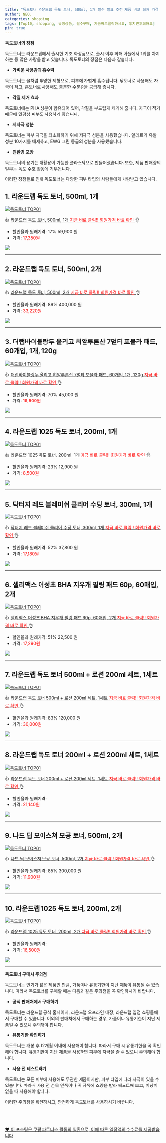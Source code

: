 ```yaml
---
title: "독도토너 라운드랩 독도 토너, 500ml, 1개 필수 필요 추천 제품 비교 최저 가격 비교 장점 구매 후기 구매평"
author: NEO.
categories: shopping
tags: [Top10, shopping, 유행상품, 필수구매, 지금바로클릭하세요, 놓치면후회해요]
pin: true
---
```

**독도토너의 장점**

독도토너는 라운드랩에서 출시한 기초 화장품으로, 출시 이후 화해 어플에서 1위를 차지하는 등 많은 사랑을 받고 있습니다. 독도토너의 장점은 다음과 같습니다.

* **가벼운 사용감과 흡수력**

독도토너는 물처럼 투명한 제형으로, 피부에 가볍게 흡수됩니다. 닦토너로 사용해도 자극이 적고, 흡토너로 사용해도 충분한 수분감을 공급해 줍니다.

* **각질 제거 효과**

독도토너에는 PHA 성분이 함유되어 있어, 각질을 부드럽게 제거해 줍니다. 자극이 적기 때문에 민감성 피부도 사용하기 좋습니다.

* **저자극 성분**

독도토너는 피부 자극을 최소화하기 위해 저자극 성분을 사용했습니다. 알레르기 유발 성분 10가지를 배제하고, EWG 그린 등급의 성분을 사용했습니다.

* **친환경 포장**

독도토너의 용기는 재활용이 가능한 플라스틱으로 만들어졌습니다. 또한, 제품 판매량의 일부는 독도 수호 활동에 기부됩니다.

이러한 장점들로 인해 독도토너는 다양한 피부 타입의 사람들에게 사랑받고 있습니다.

   

## 1. 라운드랩 독도 토너, 500ml, 1개

[![독도토너 TOP01](https://thumbnail9.coupangcdn.com/thumbnails/remote/490x490ex/image/retail/images/3226001223578882-9222f04f-560c-4035-a00c-4f83e43b2902.jpg)](https://link.coupang.com/re/AFFSDP?lptag=AF3617701&subid=GithubCoopas&pageKey=1414809213&traceid=V0-153&itemId=2451494211&vendorItemId=70445138100)


👍 [라운드랩 독도 토너, 500ml, 1개 <font color=red> 지금 바로 클릭!! 회원가격 바로 확인 </font> ](https://link.coupang.com/re/AFFSDP?lptag=AF3617701&subid=GithubCoopas&pageKey=1414809213&traceid=V0-153&itemId=2451494211&vendorItemId=70445138100) 👌 


- 할인율과 원래가격: 17%  59,900   원
- 가격: <span style='color:red'>17,350원</span>

[![](/discount_price.png)](https://link.coupang.com/re/AFFSDP?lptag=AF3617701&subid=GithubCoopas&pageKey=1414809213&traceid=V0-153&itemId=2451494211&vendorItemId=70445138100)

---


   

## 2. 라운드랩 독도 토너, 500ml, 2개

[![독도토너 TOP01](https://thumbnail8.coupangcdn.com/thumbnails/remote/490x490ex/image/retail/images/d2bf24ec-d94d-4aec-ad26-5894ae4ca4929210993002707270213.png)](https://link.coupang.com/re/AFFSDP?lptag=AF3617701&subid=GithubCoopas&pageKey=1414809213&traceid=V0-153&itemId=19167549620&vendorItemId=86285862718)


👍 [라운드랩 독도 토너, 500ml, 2개 <font color=red> 지금 바로 클릭!! 회원가격 바로 확인 </font> ](https://link.coupang.com/re/AFFSDP?lptag=AF3617701&subid=GithubCoopas&pageKey=1414809213&traceid=V0-153&itemId=19167549620&vendorItemId=86285862718) 👌 


- 할인율과 원래가격: 89%  400,000   원
- 가격: <span style='color:red'>33,220원</span>

[![](/discount_price.png)](https://link.coupang.com/re/AFFSDP?lptag=AF3617701&subid=GithubCoopas&pageKey=1414809213&traceid=V0-153&itemId=19167549620&vendorItemId=86285862718)

---


   

## 3. 더랩바이블랑두 올리고 히알루론산 7멀티 포뮬라 패드, 60개입, 1개, 120g

[![독도토너 TOP01](https://thumbnail7.coupangcdn.com/thumbnails/remote/490x490ex/image/retail/images/2014843364072537-8c4de750-0b54-4302-882d-409956ccb41a.png)](https://link.coupang.com/re/AFFSDP?lptag=AF3617701&subid=GithubCoopas&pageKey=6912055693&traceid=V0-153&itemId=16661281008&vendorItemId=5344198263)


👍 [더랩바이블랑두 올리고 히알루론산 7멀티 포뮬라 패드, 60개입, 1개, 120g <font color=red> 지금 바로 클릭!! 회원가격 바로 확인 </font> ](https://link.coupang.com/re/AFFSDP?lptag=AF3617701&subid=GithubCoopas&pageKey=6912055693&traceid=V0-153&itemId=16661281008&vendorItemId=5344198263) 👌 


- 할인율과 원래가격: 70%  45,000   원
- 가격: <span style='color:red'>19,900원</span>

[![](/discount_price.png)](https://link.coupang.com/re/AFFSDP?lptag=AF3617701&subid=GithubCoopas&pageKey=6912055693&traceid=V0-153&itemId=16661281008&vendorItemId=5344198263)

---


   

## 4. 라운드랩 1025 독도 토너, 200ml, 1개

[![독도토너 TOP01](https://thumbnail6.coupangcdn.com/thumbnails/remote/490x490ex/image/retail/images/2282567010300823-82e6a144-35b2-4602-b7a2-f5b8e8703863.jpg)](https://link.coupang.com/re/AFFSDP?lptag=AF3617701&subid=GithubCoopas&pageKey=1414809213&traceid=V0-153&itemId=2779751047&vendorItemId=5484609359)


👍 [라운드랩 1025 독도 토너, 200ml, 1개 <font color=red> 지금 바로 클릭!! 회원가격 바로 확인 </font> ](https://link.coupang.com/re/AFFSDP?lptag=AF3617701&subid=GithubCoopas&pageKey=1414809213&traceid=V0-153&itemId=2779751047&vendorItemId=5484609359) 👌 


- 할인율과 원래가격: 23%  12,900   원
- 가격: <span style='color:red'>8,500원</span>

[![](/discount_price.png)](https://link.coupang.com/re/AFFSDP?lptag=AF3617701&subid=GithubCoopas&pageKey=1414809213&traceid=V0-153&itemId=2779751047&vendorItemId=5484609359)

---


   

## 5. 닥터지 레드 블레미쉬 클리어 수딩 토너, 300ml, 1개

[![독도토너 TOP01](https://thumbnail8.coupangcdn.com/thumbnails/remote/490x490ex/image/retail/images/1673498073616106-db6f5ef7-1cf8-4f4c-b882-1d8e7fffe7b9.jpg)](https://link.coupang.com/re/AFFSDP?lptag=AF3617701&subid=GithubCoopas&pageKey=4880173278&traceid=V0-153&itemId=19012525005&vendorItemId=73648417455)


👍 [닥터지 레드 블레미쉬 클리어 수딩 토너, 300ml, 1개 <font color=red> 지금 바로 클릭!! 회원가격 바로 확인 </font> ](https://link.coupang.com/re/AFFSDP?lptag=AF3617701&subid=GithubCoopas&pageKey=4880173278&traceid=V0-153&itemId=19012525005&vendorItemId=73648417455) 👌 


- 할인율과 원래가격: 52%  37,800   원
- 가격: <span style='color:red'>17,180원</span>

[![](/discount_price.png)](https://link.coupang.com/re/AFFSDP?lptag=AF3617701&subid=GithubCoopas&pageKey=4880173278&traceid=V0-153&itemId=19012525005&vendorItemId=73648417455)

---


   

## 6. 셀리맥스 어성초 BHA 지우개 필링 패드 60p, 60매입, 2개

[![독도토너 TOP01](https://thumbnail9.coupangcdn.com/thumbnails/remote/490x490ex/image/retail/images/310382166609500-eb59c611-e3b5-4d22-a02a-d021b50865c1.jpg)](https://link.coupang.com/re/AFFSDP?lptag=AF3617701&subid=GithubCoopas&pageKey=6470133507&traceid=V0-153&itemId=14200013674&vendorItemId=73570490174)


👍 [셀리맥스 어성초 BHA 지우개 필링 패드 60p, 60매입, 2개 <font color=red> 지금 바로 클릭!! 회원가격 바로 확인 </font> ](https://link.coupang.com/re/AFFSDP?lptag=AF3617701&subid=GithubCoopas&pageKey=6470133507&traceid=V0-153&itemId=14200013674&vendorItemId=73570490174) 👌 


- 할인율과 원래가격: 51%  22,500   원
- 가격: <span style='color:red'>17,290원</span>

[![](/discount_price.png)](https://link.coupang.com/re/AFFSDP?lptag=AF3617701&subid=GithubCoopas&pageKey=6470133507&traceid=V0-153&itemId=14200013674&vendorItemId=73570490174)

---


   

## 7. 라운드랩 독도 토너 500ml + 로션 200ml 세트, 1세트

[![독도토너 TOP01](https://thumbnail10.coupangcdn.com/thumbnails/remote/490x490ex/image/retail/images/2422274665120793-2a898ec6-7477-460b-8a6e-7ed57067479f.jpg)](https://link.coupang.com/re/AFFSDP?lptag=AF3617701&subid=GithubCoopas&pageKey=5065206671&traceid=V0-153&itemId=6845865291&vendorItemId=74138477804)


👍 [라운드랩 독도 토너 500ml + 로션 200ml 세트, 1세트 <font color=red> 지금 바로 클릭!! 회원가격 바로 확인 </font> ](https://link.coupang.com/re/AFFSDP?lptag=AF3617701&subid=GithubCoopas&pageKey=5065206671&traceid=V0-153&itemId=6845865291&vendorItemId=74138477804) 👌 


- 할인율과 원래가격: 83%  120,000   원
- 가격: <span style='color:red'>30,000원</span>

[![](/discount_price.png)](https://link.coupang.com/re/AFFSDP?lptag=AF3617701&subid=GithubCoopas&pageKey=5065206671&traceid=V0-153&itemId=6845865291&vendorItemId=74138477804)

---


   

## 8. 라운드랩 독도 토너 200ml + 로션 200ml 세트, 1세트

[![독도토너 TOP01](https://thumbnail9.coupangcdn.com/thumbnails/remote/490x490ex/image/retail/images/4089689149547748-3cdc53a9-9448-4a1f-ba79-553af99a0921.jpg)](https://link.coupang.com/re/AFFSDP?lptag=AF3617701&subid=GithubCoopas&pageKey=6373126410&traceid=V0-153&itemId=13507841231&vendorItemId=80761919972)


👍 [라운드랩 독도 토너 200ml + 로션 200ml 세트, 1세트 <font color=red> 지금 바로 클릭!! 회원가격 바로 확인 </font> ](https://link.coupang.com/re/AFFSDP?lptag=AF3617701&subid=GithubCoopas&pageKey=6373126410&traceid=V0-153&itemId=13507841231&vendorItemId=80761919972) 👌 


- 할인율과 원래가격: 
- 가격: <span style='color:red'>21,140원</span>

[![](/discount_price.png)](https://link.coupang.com/re/AFFSDP?lptag=AF3617701&subid=GithubCoopas&pageKey=6373126410&traceid=V0-153&itemId=13507841231&vendorItemId=80761919972)

---


   

## 9. 나드 딥 모이스쳐 모공 토너, 500ml, 2개

[![독도토너 TOP01](https://thumbnail8.coupangcdn.com/thumbnails/remote/490x490ex/image/retail/images/1872237633979292-d2977c9c-ccfa-4ced-93fd-7f70d5df6e6f.jpg)](https://link.coupang.com/re/AFFSDP?lptag=AF3617701&subid=GithubCoopas&pageKey=5624932410&traceid=V0-153&itemId=19168439937&vendorItemId=76418969041)


👍 [나드 딥 모이스쳐 모공 토너, 500ml, 2개 <font color=red> 지금 바로 클릭!! 회원가격 바로 확인 </font> ](https://link.coupang.com/re/AFFSDP?lptag=AF3617701&subid=GithubCoopas&pageKey=5624932410&traceid=V0-153&itemId=19168439937&vendorItemId=76418969041) 👌 


- 할인율과 원래가격: 85%  300,000   원
- 가격: <span style='color:red'>11,900원</span>

[![](/discount_price.png)](https://link.coupang.com/re/AFFSDP?lptag=AF3617701&subid=GithubCoopas&pageKey=5624932410&traceid=V0-153&itemId=19168439937&vendorItemId=76418969041)

---


   

## 10. 라운드랩 1025 독도 토너, 200ml, 2개

[![독도토너 TOP01](https://thumbnail8.coupangcdn.com/thumbnails/remote/490x490ex/image/retail/images/cbb745fb-0138-46ff-8307-570b6e3c47265706341798290454393.png)](https://link.coupang.com/re/AFFSDP?lptag=AF3617701&subid=GithubCoopas&pageKey=1414809213&traceid=V0-153&itemId=19167223017&vendorItemId=86285547473)


👍 [라운드랩 1025 독도 토너, 200ml, 2개 <font color=red> 지금 바로 클릭!! 회원가격 바로 확인 </font> ](https://link.coupang.com/re/AFFSDP?lptag=AF3617701&subid=GithubCoopas&pageKey=1414809213&traceid=V0-153&itemId=19167223017&vendorItemId=86285547473) 👌 


- 할인율과 원래가격: 
- 가격: <span style='color:red'>16,500원</span>

[![](/discount_price.png)](https://link.coupang.com/re/AFFSDP?lptag=AF3617701&subid=GithubCoopas&pageKey=1414809213&traceid=V0-153&itemId=19167223017&vendorItemId=86285547473)

---
**독도토너 구매시 주의점**

독도토너는 인기가 많은 제품인 만큼, 가품이나 유통기한이 지난 제품이 유통될 수 있습니다. 따라서 독도토너를 구매할 때는 다음과 같은 주의점을 꼭 확인하시기 바랍니다.

* **공식 판매처에서 구매하기**

독도토너는 라운드랩 공식 홈페이지, 라운드랩 오프라인 매장, 라운드랩 입점 쇼핑몰에서 구매할 수 있습니다. 이외의 판매처에서 구매하는 경우, 가품이나 유통기한이 지난 제품일 수 있으니 주의해야 합니다.

* **유통기한 확인하기**

독도토너는 개봉 후 12개월 이내에 사용해야 합니다. 따라서 구매 시 유통기한을 꼭 확인해야 합니다. 유통기한이 지난 제품을 사용하면 피부에 자극을 줄 수 있으니 주의해야 합니다.

* **사용 전 테스트하기**

독도토너는 모든 피부에 사용해도 무관한 제품이지만, 피부 타입에 따라 자극이 있을 수 있습니다. 따라서 사용 전 손목 안쪽이나 귀 뒤쪽에 소량을 발라 테스트해 보고, 이상이 없을 때 사용해야 합니다.

이러한 주의점을 확인하시고, 안전하게 독도토너를 사용하시기 바랍니다.<br><br><br><br><br> [ ❤  이 포스팅은 쿠팡 파트너스 활동의 일환으로, 이에 따른 일정액의 수수료를 제공받습니다](https://link.coupang.com/a/bcEFyh)
